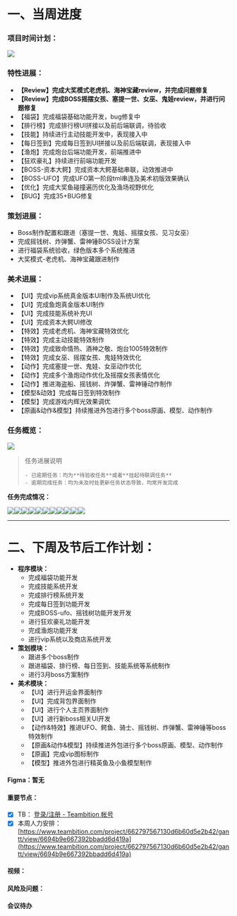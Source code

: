 # 一、当周进度
### 项目时间计划：
![](https://cdn.nlark.com/yuque/0/2025/png/12926950/1739611392842-0c52afd0-858c-45a5-96d3-3cdb92ad0bbd.png)

### 特性进展：
+ **【Review】完成大奖模式老虎机、海神宝藏review，并完成问题修复**
+ **【Review】完成BOSS摇摆女孩、塞提一世、女巫、鬼娃review，并进行问题修复**
+ 【福袋】完成福袋基础功能开发，bug修复中
+ 【排行榜】完成排行榜UI拼接以及前后端联调，待验收
+ 【技能】持续进行主动技能开发中，表现接入中
+ 【每日签到】完成每日签到UI拼接以及前后端联调，表现接入中
+ 【渔炮】完成炮台后端功能开发，前端推进中
+ 【狂欢豪礼】持续进行前端功能开发
+ 【BOSS-资本大鳄】完成资本大鳄基础串联，动效推进中
+ 【BOSS-UFO】完成UFO第一阶段tml串连及美术初版效果确认
+ 【优化】完成大奖鱼碰撞遍历优化及渔场视野优化
+ 【BUG】完成35+BUG修复

### 策划进展：
+ Boss制作配置和跟进（塞提一世、鬼娃、摇摆女孩、见习女巫）
+ 完成摇钱树、炸弹蟹、雷神锤BOSS设计方案
+ 进行福袋系统验收，绿色版本多个系统推进
+ 大奖模式-老虎机、海神宝藏跟进制作  

### 美术进展：
+ 【UI】完成vip系统真金版本UI制作及系统UI优化
+ 【UI】完成鱼炮真金版本UI制作
+ 【UI】完成技能系统补充UI
+ 【UI】完成资本大鳄UI修改
+ 【特效】完成老虎机、海神宝藏特效优化
+ 【特效】完成主动技能特效制作
+ 【特效】完成致命情热、酒神之敬、炮台1005特效制作
+ 【特效】完成女巫、摇摆女孩、鬼娃特效优化
+ 【动作】完成塞提一世、鬼娃、女巫动作优化
+ 【动作】完成多个渔炮动作优化及摇摆女孩表情优化
+ 【动作】推进海盗船、摇钱树、炸弹蟹、雷神锤动作制作
+ 【模型&动效】完成每日签到特效制作
+ 【模型】完成游戏内辉光效果调优
+ 【原画&动作&模型】持续推进外包进行多个boss原画、模型、动作制作

### 任务概览：
![](https://cdn.nlark.com/yuque/0/2025/png/12926950/1740746595561-51e45d0e-b5f7-4890-ac66-cbf376ed0959.png)

> 任务进展说明
>
>     - 已逾期任务：均为**待验收任务**或者**挂起待联调任务**
>     - 逾期完成任务：均为未及时处更新任务状态导致，均常开发完成
>

**任务完成情况：**

![](https://cdn.nlark.com/yuque/0/2025/png/12926950/1740746605779-3e95dd40-e6dd-43c3-a0d3-25b7537ba2ff.png)![](https://cdn.nlark.com/yuque/0/2025/png/12926950/1740746605184-808e7769-a7bd-44ba-afa7-40bb13819d61.png)![](https://cdn.nlark.com/yuque/0/2025/png/12926950/1740746604878-d2f26039-a521-416e-a945-4412d4a62905.png)![](https://cdn.nlark.com/yuque/0/2025/png/12926950/1740746604883-af76b7b9-5a4c-4ed5-8065-4d8808a07815.png)![](https://cdn.nlark.com/yuque/0/2025/png/12926950/1740746604856-1baeab53-3b49-4c2f-8252-837bb41771a3.png)![](https://cdn.nlark.com/yuque/0/2025/png/12926950/1740746606229-69098ff7-d6e2-413e-83b9-5b2a32c4b541.png)![](https://cdn.nlark.com/yuque/0/2025/png/12926950/1740746606772-187ed19b-36d7-4a3b-b817-8b707454b639.png)![](https://cdn.nlark.com/yuque/0/2025/png/12926950/1740746607242-78f55ad8-5baa-4459-9ecc-4fd827685ebf.png)![](https://cdn.nlark.com/yuque/0/2025/png/12926950/1740746607449-c3c55730-f5a4-4724-8a8f-7dabeddbb90a.png)![](https://cdn.nlark.com/yuque/0/2025/png/12926950/1740746607687-b63e99a3-de19-4786-a886-e00e15afb82f.png)![](https://cdn.nlark.com/yuque/0/2025/png/12926950/1740746606711-e95677ab-5e76-4f21-af0f-18ebfebc9757.png)





---

# 二、下周及节后工作计划：
+ **程序模块：**
    - 完成福袋功能开发
    - 完成技能系统开发
    - 完成排行榜系统开发
    - 完成每日签到功能开发
    - 完成BOSS-ufo、摇钱树功能开发开发
    - 进行狂欢豪礼功能开发
    - 完成渔炮功能开发
    - 进行vip系统以及商店系统开发
+ **策划模块：**
    - 跟进多个boss制作
    - 跟进福袋、排行榜、每日签到、技能系统等系统制作
    - 进行3月boss方案制作
+ **美术模块：**
    - 【UI】进行开运金界面制作
    - 【UI】完成背包界面制作
    - 【UI】进行个人主页界面制作
    - 【UI】进行新boss相关UI开发
    - 【动作&特效】推进UFO、鳄鱼、骑士、摇钱树、炸弹蟹、雷神锤等boss特效制作
    - 【原画&动作&模型】持续推进外包进行多个boss原画、模型、动作制作
    - 【原画】完成vip图标制作
    - 【模型】推进外包进行精英鱼及小鱼模型制作

#### Figma：暂无
#### 重要节点：
- [x] TB：  [登录/注册 - Teambition 帐号](https://www.teambition.com/plugin/calendar)
- [x] 本周人力安排：  [https://www.teambition.com/project/662797567130d6b60d5e2b42/gantt/view/6694b9e667392bbadd6d419a](https://www.teambition.com/project/662797567130d6b60d5e2b42/gantt/view/6694b9e667392bbadd6d419a)

#### 视频：


#### 风险及问题：
#### 会议待办


